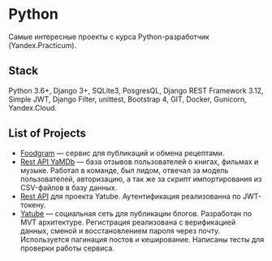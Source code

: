 # Python
Самые интересные проекты с курса Python-разработчик (Yandex.Practicum).

## Stack
Python 3.6+, Django 3+, SQLite3, PosgresQL, Django REST Framework 3.12, Simple JWT, Django Filter, unittest, Bootstrap 4, GIT, Docker, Gunicorn, Yandex.Cloud.

## List of Projects
- [Foodgram](https://github.com/Yan-Zhelanov/foodgram-project-react) — сервис для публикаций и обмена рецептами.
- [Rest API YaMDb](https://github.com/Yan-Zhelanov/api_yamdb) — база отзывов пользователей о книгах, фильмах и музыке.
Работал в команде, был лидом, отвечал за модель пользователей, авторизацию, а так же за скрипт импортирования из CSV-файлов в базу данных.
- [Rest API](https://github.com/Yan-Zhelanov/api_final_yatube) для проекта Yatube.
Аутентификация реализованна по JWT-токену.
- [Yatube](https://github.com/Yan-Zhelanov/hw05_final) — социальная сеть для публикации блогов.
Разработан по MVT архитектуре. Регистрация реализована с верификацией данных, сменой и восстановлением пароля через почту. Используется пагинация постов и кеширование. Написаны тесты для проверки работы сервиса.

